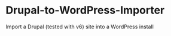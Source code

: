 Drupal-to-WordPress-Importer
============================

Import a Drupal (tested with v6) site into a WordPress install
